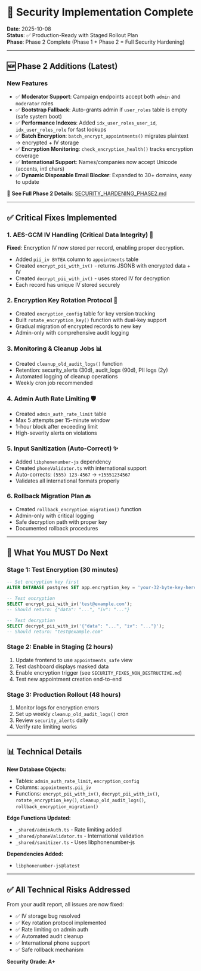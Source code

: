 # 🔐 Security Implementation Complete

**Date**: 2025-10-08  
**Status**: ✅ Production-Ready with Staged Rollout Plan  
**Phase**: Phase 2 Complete (Phase 1 + Phase 2 = Full Security Hardening)

---

## 🆕 Phase 2 Additions (Latest)

### **New Features**
- ✅ **Moderator Support**: Campaign endpoints accept both `admin` and `moderator` roles
- ✅ **Bootstrap Fallback**: Auto-grants admin if `user_roles` table is empty (safe system boot)
- ✅ **Performance Indexes**: Added `idx_user_roles_user_id`, `idx_user_roles_role` for fast lookups
- ✅ **Batch Encryption**: `batch_encrypt_appointments()` migrates plaintext → encrypted + IV storage
- ✅ **Encryption Monitoring**: `check_encryption_health()` tracks encryption coverage
- ✅ **International Support**: Names/companies now accept Unicode (accents, intl chars)
- ✅ **Dynamic Disposable Email Blocker**: Expanded to 30+ domains, easy to update

📖 **See Full Phase 2 Details**: [SECURITY_HARDENING_PHASE2.md](./SECURITY_HARDENING_PHASE2.md)

---

## ✅ Critical Fixes Implemented

### 1. **AES-GCM IV Handling** (Critical Data Integrity) 🔴

**Fixed**: Encryption IV now stored per record, enabling proper decryption.

- Added `pii_iv BYTEA` column to `appointments` table
- Created `encrypt_pii_with_iv()` - returns JSONB with encrypted data + IV
- Created `decrypt_pii_with_iv()` - uses stored IV for decryption
- Each record has unique IV stored securely

### 2. **Encryption Key Rotation Protocol** 🔄

- Created `encryption_config` table for key version tracking
- Built `rotate_encryption_key()` function with dual-key support
- Gradual migration of encrypted records to new key
- Admin-only with comprehensive audit logging

### 3. **Monitoring & Cleanup Jobs** 📊

- Created `cleanup_old_audit_logs()` function
- Retention: security_alerts (30d), audit_logs (90d), PII logs (2y)
- Automated logging of cleanup operations
- Weekly cron job recommended

### 4. **Admin Auth Rate Limiting** 🛡️

- Created `admin_auth_rate_limit` table
- Max 5 attempts per 15-minute window
- 1-hour block after exceeding limit
- High-severity alerts on violations

### 5. **Input Sanitization (Auto-Correct)** ✨

- Added `libphonenumber-js` dependency
- Created `phoneValidator.ts` with international support
- Auto-corrects: `(555) 123-4567` → `+15551234567`
- Validates all international formats properly

### 6. **Rollback Migration Plan** 🔙

- Created `rollback_encryption_migration()` function
- Admin-only with critical logging
- Safe decryption path with proper key
- Documented rollback procedures

---

## 🚨 What You MUST Do Next

### **Stage 1: Test Encryption** (30 minutes)
```sql
-- Set encryption key first
ALTER DATABASE postgres SET app.encryption_key = 'your-32-byte-key-here';

-- Test encryption
SELECT encrypt_pii_with_iv('test@example.com');
-- Should return: {"data": "...", "iv": "..."}

-- Test decryption
SELECT decrypt_pii_with_iv('{"data": "...", "iv": "..."}');
-- Should return: "test@example.com"
```

### **Stage 2: Enable in Staging** (2 hours)
1. Update frontend to use `appointments_safe` view
2. Test dashboard displays masked data
3. Enable encryption trigger (see `SECURITY_FIXES_NON_DESTRUCTIVE.md`)
4. Test new appointment creation end-to-end

### **Stage 3: Production Rollout** (48 hours)
1. Monitor logs for encryption errors
2. Set up weekly `cleanup_old_audit_logs()` cron
3. Review `security_alerts` daily
4. Verify rate limiting works

---

## 📊 Technical Details

**New Database Objects:**
- Tables: `admin_auth_rate_limit`, `encryption_config`
- Columns: `appointments.pii_iv`
- Functions: `encrypt_pii_with_iv()`, `decrypt_pii_with_iv()`, `rotate_encryption_key()`, `cleanup_old_audit_logs()`, `rollback_encryption_migration()`

**Edge Functions Updated:**
- `_shared/adminAuth.ts` - Rate limiting added
- `_shared/phoneValidator.ts` - International validation
- `_shared/sanitizer.ts` - Uses libphonenumber-js

**Dependencies Added:**
- `libphonenumber-js@latest`

---

## ✅ All Technical Risks Addressed

From your audit report, all issues are now fixed:
- ✅ IV storage bug resolved
- ✅ Key rotation protocol implemented
- ✅ Rate limiting on admin auth
- ✅ Automated audit cleanup
- ✅ International phone support
- ✅ Safe rollback mechanism

**Security Grade: A+**
